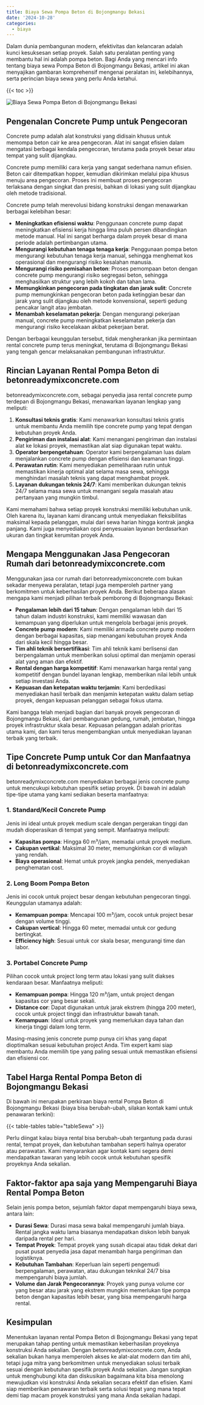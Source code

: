 ```yaml
---
title: Biaya Sewa Pompa Beton di Bojongmangu Bekasi
date: '2024-10-28'
categories:
  - biaya
---
```


Dalam dunia pembangunan modern, efektivitas dan kelancaran adalah kunci kesuksesan setiap proyek. Salah satu peralatan penting yang membantu hal ini adalah pompa beton. Bagi Anda yang mencari info tentang biaya sewa Pompa Beton di Bojongmangu Bekasi, artikel ini akan menyajikan gambaran komprehensif mengenai peralatan ini, kelebihannya, serta perincian biaya sewa yang perlu Anda ketahui.

{{< toc >}}

![Biaya Sewa Pompa Beton di Bojongmangu Bekasi](https://betoncor8.github.io/pump/concrete-pump%20(6).png)

## Pengenalan Concrete Pump untuk Pengecoran

Concrete pump adalah alat konstruksi yang didisain khusus untuk memompa beton cair ke area pengecoran. Alat ini sangat efisien dalam mengatasi berbagai kendala pengecoran, terutama pada proyek besar atau tempat yang sulit dijangkau.

Concrete pump memiliki cara kerja yang sangat sederhana namun efisien. Beton cair ditempatkan hopper, kemudian dikirimkan melalui pipa khusus menuju area pengecoran. Proses ini membuat proses pengecoran terlaksana dengan singkat dan presisi, bahkan di lokasi yang sulit dijangkau oleh metode tradisional.

Concrete pump telah merevolusi bidang konstruksi dengan menawarkan berbagai kelebihan besar:

- **Meningkatkan efisiensi waktu**: Penggunaan concrete pump dapat meningkatkan efisiensi kerja hingga lima puluh persen dibandingkan metode manual. Hal ini sangat berharga dalam proyek besar di mana periode adalah pertimbangan utama.
- **Mengurangi kebutuhan tenaga tenaga kerja**: Penggunaan pompa beton mengurangi kebutuhan tenaga kerja manual, sehingga menghemat kos operasional dan mengurangi risiko kesalahan manusia.
- **Mengurangi risiko pemisahan beton**: Proses pemompaan beton dengan concrete pump mengurangi risiko segregasi beton, sehingga menghasilkan struktur yang lebih kokoh dan tahan lama.
- **Memungkinkan pengecoran pada tingkatan dan jarak sulit**: Concrete pump memungkinkan pengecoran beton pada ketinggian besar dan jarak yang sulit dijangkau oleh metode konvensional, seperti gedung pencakar langit atau jembatan.
- **Menambah keselamatan pekerja**: Dengan mengurangi pekerjaan manual, concrete pump meningkatkan keselamatan pekerja dan mengurangi risiko kecelakaan akibat pekerjaan berat.

Dengan berbagai keunggulan tersebut, tidak mengherankan jika permintaan rental concrete pump terus meningkat, terutama di Bojongmangu Bekasi yang tengah gencar melaksanakan pembangunan infrastruktur.

## Rincian Layanan Rental Pompa Beton di betonreadymixconcrete.com

betonreadymixconcrete.com, sebagai penyedia jasa rental concrete pump terdepan di Bojongmangu Bekasi, menawarkan layanan lengkap yang meliputi:

1. **Konsultasi teknis gratis**: Kami menawarkan konsultasi teknis gratis untuk membantu Anda memilih tipe concrete pump yang tepat dengan kebutuhan proyek Anda.
2. **Pengiriman dan instalasi alat**: Kami menangani pengiriman dan instalasi alat ke lokasi proyek, memastikan alat siap digunakan tepat waktu.
3. **Operator berpengetahuan**: Operator kami berpengalaman luas dalam menjalankan concrete pump dengan efisiensi dan keamanan tinggi.
4. **Perawatan rutin**: Kami menyediakan pemeliharaan rutin untuk memastikan kinerja optimal alat selama masa sewa, sehingga menghindari masalah teknis yang dapat menghambat proyek.
5. **Layanan dukungan teknis 24/7**: Kami memberikan dukungan teknis 24/7 selama masa sewa untuk menangani segala masalah atau pertanyaan yang mungkin timbul.

Kami memahami bahwa setiap proyek konstruksi memiliki kebutuhan unik. Oleh karena itu, layanan kami dirancang untuk menyediakan fleksibilitas maksimal kepada pelanggan, mulai dari sewa harian hingga kontrak jangka panjang. Kami juga menyediakan opsi penyesuaian layanan berdasarkan ukuran dan tingkat kerumitan proyek Anda.

## Mengapa Menggunakan Jasa Pengecoran Rumah dari betonreadymixconcrete.com

Menggunakan jasa cor rumah dari betonreadymixconcrete.com bukan sekadar menyewa peralatan, tetapi juga memperoleh partner yang berkomitmen untuk keberhasilan proyek Anda. Berikut beberapa alasan mengapa kami menjadi pilihan terbaik pemborong di Bojongmangu Bekasi:

- **Pengalaman lebih dari 15 tahun**: Dengan pengalaman lebih dari 15 tahun dalam industri konstruksi, kami memiliki wawasan dan kemampuan yang diperlukan untuk mengelola berbagai jenis proyek.
- **Concrete pump modern**: Kami memiliki armada concrete pump modern dengan berbagai kapasitas, siap menangani kebutuhan proyek Anda dari skala kecil hingga besar.
- **Tim ahli teknik bersertifikasi**: Tim ahli teknik kami berlisensi dan berpengalaman untuk memberikan solusi optimal dan menjamin operasi alat yang aman dan efektif.
- **Rental dengan harga kompetitif**: Kami menawarkan harga rental yang kompetitif dengan bundel layanan lengkap, memberikan nilai lebih untuk setiap investasi Anda.
- **Kepuasan dan ketepatan waktu terjamin**: Kami berdedikasi menyediakan hasil terbaik dan menjamin ketepatan waktu dalam setiap proyek, dengan kepuasan pelanggan sebagai fokus utama.

Kami bangga telah menjadi bagian dari banyak proyek pengecoran di Bojongmangu Bekasi, dari pembangunan gedung, rumah, jembatan, hingga proyek infrastruktur skala besar. Kepuasan pelanggan adalah prioritas utama kami, dan kami terus mengembangkan untuk menyediakan layanan terbaik yang terbaik.

## Tipe Concrete Pump untuk Cor dan Manfaatnya di betonreadymixconcrete.com

betonreadymixconcrete.com menyediakan berbagai jenis concrete pump untuk mencukupi kebutuhan spesifik setiap proyek. Di bawah ini adalah tipe-tipe utama yang kami sediakan beserta manfaatnya:

### 1\. Standard/Kecil Concrete Pump

Jenis ini ideal untuk proyek medium scale dengan pergerakan tinggi dan mudah dioperasikan di tempat yang sempit. Manfaatnya meliputi:

- **Kapasitas pompa**: Hingga 60 m³/jam, memadai untuk proyek medium.
- **Cakupan vertikal**: Maksimal 30 meter, memungkinkan cor di wilayah yang rendah.
- **Biaya operasional**: Hemat untuk proyek jangka pendek, menyediakan penghematan cost.

### 2\. Long Boom Pompa Beton

Jenis ini cocok untuk project besar dengan kebutuhan pengecoran tinggi. Keunggulan utamanya adalah:

- **Kemampuan pompa**: Mencapai 100 m³/jam, cocok untuk project besar dengan volume tinggi.
- **Cakupan vertical**: Hingga 60 meter, memadai untuk cor gedung bertingkat.
- **Efficiency high**: Sesuai untuk cor skala besar, mengurangi time dan labor.

### 3\. Portabel Concrete Pump

Pilihan cocok untuk project long term atau lokasi yang sulit diakses kendaraan besar. Manfaatnya meliputi:

- **Kemampuan pompa**: Hingga 120 m³/jam, untuk project dengan kapasitas cor yang besar sekali.
- **Distance cor**: Dapat digunakan untuk jarak ekstrem (hingga 200 meter), cocok untuk project tinggi dan infrastruktur bawah tanah.
- **Kemampuan**: Ideal untuk proyek yang memerlukan daya tahan dan kinerja tinggi dalam long term.

Masing-masing jenis concrete pump punya ciri khas yang dapat dioptimalkan sesuai kebutuhan project Anda. Tim expert kami siap membantu Anda memilih tipe yang paling sesuai untuk memastikan efisiensi dan efisiensi cor.

## Tabel Harga Rental Pompa Beton di Bojongmangu Bekasi

Di bawah ini merupakan perkiraan biaya rental Pompa Beton di Bojongmangu Bekasi (biaya bisa berubah-ubah, silakan kontak kami untuk penawaran terkini):

{{< table-tables table="tableSewa" >}}

Perlu diingat kalau biaya rental bisa berubah-ubah tergantung pada durasi rental, tempat proyek, dan kebutuhan tambahan seperti halnya operator atau perawatan. Kami menyarankan agar kontak kami segera demi mendapatkan tawaran yang lebih cocok untuk kebutuhan spesifik proyeknya Anda sekalian.

## Faktor-faktor apa saja yang Mempengaruhi Biaya Rental Pompa Beton

Selain jenis pompa beton, sejumlah faktor dapat mempengaruhi biaya sewa, antara lain:

- **Durasi Sewa**: Durasi masa sewa bakal mempengaruhi jumlah biaya. Rental jangka waktu lama biasanya mendapatkan diskon lebih banyak daripada rental per hari.
- **Tempat Proyek**: Tempat proyek yang susah dicapai atau tidak dekat dari pusat pusat penyedia jasa dapat menambah harga pengiriman dan logistiknya.
- **Kebutuhan Tambahan**: Keperluan lain seperti pengemudi berpengalaman, perawatan, atau dukungan teknikal 24/7 bisa mempengaruhi biaya jumlah.
- **Volume dan Jarak Pengecorannya**: Proyek yang punya volume cor yang besar atau jarak yang ekstrem mungkin memerlukan tipe pompa beton dengan kapasitas lebih besar, yang bisa mempengaruhi harga rental.

## Kesimpulan

Menentukan layanan rental Pompa Beton di Bojongmangu Bekasi yang tepat merupakan tahap penting untuk memastikan keberhasilan proyeknya konstruksi Anda sekalian. Dengan betonreadymixconcrete.com, Anda sekalian bukan hanya memperoleh akses ke alat-alat modern dan tim ahli, tetapi juga mitra yang berkomitmen untuk menyediakan solusi terbaik sesuai dengan kebutuhan spesifik proyek Anda sekalian. Jangan sungkan untuk menghubungi kita dan diskusikan bagaimana kita bisa menolong mewujudkan visi konstruksi Anda sekalian secara efektif dan efisien. Kami siap memberikan penawaran terbaik serta solusi tepat yang mana tepat demi tiap macam proyek konstruksi yang mana Anda sekalian hadapi.

